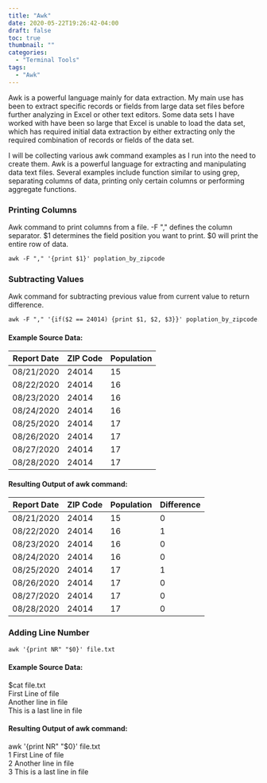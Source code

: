 ```yaml
---
title: "Awk"
date: 2020-05-22T19:26:42-04:00
draft: false
toc: true
thumbnail: ""
categories:
  - "Terminal Tools"
tags:
  - "Awk"
---
```


Awk is a powerful language mainly for data extraction.  My main use has been to extract specific records or fields from large data set files before further analyzing in Excel or other text editors.  Some data sets I have worked with have been so large that Excel is unable to load the data set, which has required initial data extraction by either extracting only the required combination of records or fields of the data set.

I will be collecting various awk command examples as I run into the need to create them.  Awk is a powerful language for extracting and manipulating data text files. Several examples include function similar to using grep, separating columns of data, printing only certain columns or performing aggregate functions.

### Printing Columns

Awk command to print columns from a file. -F "," defines the column separator. $1 determines the field position you want to print.  $0 will print the entire row  of data.

```html
awk -F "," '{print $1}' poplation_by_zipcode
```

### Subtracting Values

Awk command for subtracting previous value from current value to return difference.

```html
awk -F "," '{if($2 == 24014) {print $1, $2, $3}}' poplation_by_zipcode.csv | awk 'NR==1{p=$3;next}{print $1, $2, $3, $3-p; p=$3}END{print p}'
```
#### Example Source Data:

| Report Date |	ZIP Code | Population |
| ----------- | --------- | --------------- |
| 08/21/2020  |	24014	   | 15              |
| 08/22/2020  |	24014	   | 16              |
| 08/23/2020  |	24014	   | 16              |
| 08/24/2020  |	24014	   | 16              |
| 08/25/2020  |	24014	   | 17              |
| 08/26/2020  |	24014	   | 17              |
| 08/27/2020  |	24014	   | 17              |
| 08/28/2020  |	24014	   | 17              |

#### Resulting Output of awk command:

| Report Date |	ZIP Code | Population | Difference |
|----------- | --------- | --------------- | ---------- |
| 08/21/2020  |	24014	   | 15              | 0          |
| 08/22/2020  |	24014	   | 16              | 1          |
| 08/23/2020  |	24014	   | 16              | 0          |
| 08/24/2020  |	24014	   | 16              | 0          |
| 08/25/2020  |	24014	   | 17              | 1          |
| 08/26/2020  |	24014	   | 17              | 0          |
| 08/27/2020  |	24014	   | 17              | 0          |
| 08/28/2020  |	24014	   | 17              | 0          |

### Adding Line Number
```html
awk '{print NR" "$0}' file.txt
```

#### Example Source Data:

$cat file.txt\
First Line of file\
Another line in file\
This is a last line in file

#### Resulting Output of awk command:
awk '{print NR" "$0}' file.txt\
1 First Line of file\
2 Another line in file\
3 This is a last line in file


